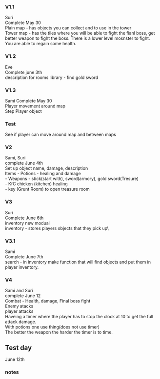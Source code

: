 ### V1.1
Suri\
Complete May 30\
Plain map - has objects you can collect and to use in the tower\
Tower map - has the tiles where you will be able to fight the fianl boss, get better weapon to fight the boss. There is a lower level mosnster to fight. You are able to regain some health.


### V1.2
Eve\
Complete june 3th\
description for rooms
library - find gold sword

### V1.3
Sami 
Complete May 30\
Player movement around map\
Step Player object

### Test


See if player can move around map and between maps

### V2
Sami, Suri\
complete June 4th\
Set up object name, damage, description\
Items - Potions - healing and damage\
      - Weapons - stick(start with), sword(armory), gold sword(Tresure)\
      - KfC chicken (kitchen) healing\
      - key (Grunt Room) to open treasure room


### V3 
Suri\
Complete June 6th\
inventory new modual\
inventory - stores players objects that they pick up\


### V3.1
Sami\
Complete June 7th\
search - in inventory
make function that will find objects and put them in player inventory. 


### V4
Sami and Suri\
complete June 12\
Combat - Health, damage, Final boss fight\
Enemy atacks\
player attacks\
Haveing a timer where the player has to stop the clock at 10 to get the full attack damage.\
With potions one use thing(does not use timer)\
The better the weapon the harder the timer is to time.

## Test day
June 12th
 

### notes
